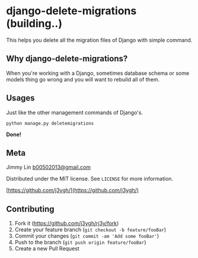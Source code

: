 # django-delete-migrations (building..)
This helps you delete all the migration files of Django with simple command.

## Why django-delete-migrations?

When you're working with a Django, sometimes database schema or some models thing go wrong and you will want to rebuild all of them.

## Usages

Just like the other management commands of Django's.

```
python manage.py deletemigrations
```

**Done!**

## Meta

Jimmy Lin <b00502013@gmail.com>

Distributed under the MIT license. See ``LICENSE`` for more information.

[https://github.com/j3ygh/](https://github.com/j3ygh/)

## Contributing

1. Fork it (<https://github.com/j3ygh/rj3y/fork>)
2. Create your feature branch (`git checkout -b feature/fooBar`)
3. Commit your changes (`git commit -am 'Add some fooBar'`)
4. Push to the branch (`git push origin feature/fooBar`)
5. Create a new Pull Request

